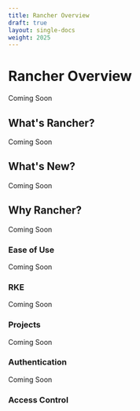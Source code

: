```yaml
---
title: Rancher Overview
draft: true
layout: single-docs
weight: 2025
---
```


# Rancher Overview

Coming Soon

## What's Rancher?

Coming Soon

## What's New?

Coming Soon

## Why Rancher?

Coming Soon

### Ease of Use

Coming Soon

### RKE

Coming Soon

### Projects

Coming Soon

### Authentication

Coming Soon

### Access Control
